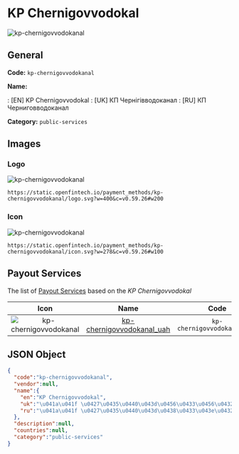 
# KP Chernigovvodokal 
![kp-chernigovvodokanal](https://static.openfintech.io/payment_methods/kp-chernigovvodokanal/logo.svg?w=400&c=v0.59.26#w200)  

## General 
**Code:** `kp-chernigovvodokanal` 
 
**Name:** 
 
:	[EN] KP Chernigovvodokal 
:	[UK] КП Чернігівводоканал 
:	[RU] КП Черниговводоканал 
 
**Category:** `public-services` 
 

## Images 

### Logo 
![kp-chernigovvodokanal](https://static.openfintech.io/payment_methods/kp-chernigovvodokanal/logo.svg?w=400&c=v0.59.26#w200)  

```
https://static.openfintech.io/payment_methods/kp-chernigovvodokanal/logo.svg?w=400&c=v0.59.26#w200
```  

### Icon 
![kp-chernigovvodokanal](https://static.openfintech.io/payment_methods/kp-chernigovvodokanal/icon.svg?w=278&c=v0.59.26#w100)  

```
https://static.openfintech.io/payment_methods/kp-chernigovvodokanal/icon.svg?w=278&c=v0.59.26#w100
```  

## Payout Services 
 
The list of [Payout Services](/payout-services/) based on the _KP Chernigovvodokal_ 

|Icon|Name|Code| 
|:---:|:---:|:---:| 
|![kp-chernigovvodokanal](https://static.openfintech.io/payout_methods/kp-chernigovvodokanal/icon.png?w=278&c=v0.59.26#w40) |[kp-chernigovvodokanal_uah](/payout-services/kp-chernigovvodokanal_uah/)|`kp-chernigovvodokanal_uah`| 
 

## JSON Object 

```json
{
  "code":"kp-chernigovvodokanal",
  "vendor":null,
  "name":{
    "en":"KP Chernigovvodokal",
    "uk":"\u041a\u041f \u0427\u0435\u0440\u043d\u0456\u0433\u0456\u0432\u0432\u043e\u0434\u043e\u043a\u0430\u043d\u0430\u043b",
    "ru":"\u041a\u041f \u0427\u0435\u0440\u043d\u0438\u0433\u043e\u0432\u0432\u043e\u0434\u043e\u043a\u0430\u043d\u0430\u043b"
  },
  "description":null,
  "countries":null,
  "category":"public-services"
}
```  
